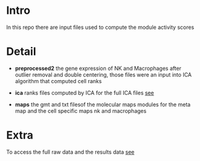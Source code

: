 # Intro

In this repo there are input files used to compute the module activity scores

# Detail

- **preprocessed2** the gene expression of NK and Macrophages after outlier removal and double centering, those files were an input into ICA algorithm that computed cell ranks

- **ica** ranks files computed by ICA for the full ICA files [see](https://drive.google.com/open?id=19oFOueuaEQ3N1X-s8zkcpbUE1l0GYeJd)

- **maps** the gmt and txt filesof the molecular maps modules for the meta map and the cell specific maps nk and macrophages

# Extra

To access the full raw data and the results data [see](https://drive.google.com/open?id=1Yyf80FJvxcTOwKIjl9FdHfTGmUes_yPN)
